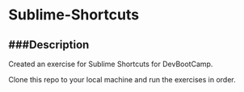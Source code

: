 Sublime-Shortcuts
=================


###Description
--------------
Created an exercise for Sublime Shortcuts for DevBootCamp.

Clone this repo to your local machine and run the exercises in order.
